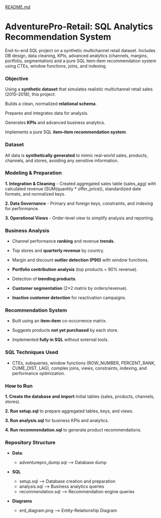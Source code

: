 [README.md](https://github.com/user-attachments/files/22261867/README.md)
# AdventurePro-Retail: SQL Analytics Recommendation System
End-to-end SQL project on a synthetic multichannel retail dataset. Includes DB design, data cleaning, KPIs, advanced analytics (channels, margins, portfolio, segmentation) and a pure SQL item–item recommendation system using CTEs, window functions, joins, and indexing.



### Objective
Using a **synthetic dataset** that simulates realistic multichannel retail sales (2015–2018), this project:

Builds a clean, normalized **relational schema**.

Prepares and integrates data for analysis.

Generates **KPIs** and advanced business analytics.

Implements a pure SQL **item–item recommendation system**.


### Dataset
All data is **synthetically generated** to mimic real-world sales, products, channels, and stores, avoiding any sensitive information.


###  Modeling & Preparation

**1. Integration & Cleaning**
    - Created aggregated sales table (sales_agg) with calculated revenue (SUM(quantity * offer_price)), standardized date formats, and normalized keys.

**2. Data Governance**
    - Primary and foreign keys, constraints, and indexing for performance.

**3. Operational Views**
    - Order-level view to simplify analysis and reporting.



### Business Analysis
  - Channel performance **ranking** and revenue **trends**.

  - Top stores and **quarterly revenue** by country.

  - Margin and discount **outlier detection (P90)** with window functions.

  - **Portfolio contribution analysis** (top products = 90% revenue).

  - Detection of **trending products**.

  - **Customer segmentation** (2×2 matrix by orders/revenue).

  - **Inactive customer detection** for reactivation campaigns.



### Recommendation System
  - Built using an **item–item** co-occurrence matrix.

  - Suggests products **not yet purchased** by each store.

  - Implemented **fully in SQL** without external tools.



### SQL Techniques Used

  - CTEs, subqueries, window functions (ROW_NUMBER, PERCENT_RANK, CUME_DIST, LAG), complex joins, views, constraints, indexing, and performance optimization.



### How to Run
  **1. Create the database and import** initial tables (sales, products, channels, stores).

  **2. Run setup.sql** to prepare aggregated tables, keys, and views.

  **3. Run analysis.sql** for business KPIs and analytics.

  **4. Run recommendation.sql** to generate product recommendations.


### Repository Structure
- **Data**:
  - adventurepro_dump.sql        --> Database dump

- **SQL**
  - setup.sql                    --> Database creation and preparation
  - analysis.sql                 --> Business analytics queries
  - recommendation.sql           --> Recommendation engine queries

- **Diagrams**
  - erd_diagram.png              --> Entity-Relationship Diagram



